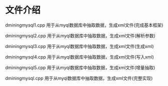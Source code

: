 # 文件介绍

dminingmysql1.cpp 用于从myql数据库中抽取数据，生成xml文件(完成基本框架)

dminingmysql2.cpp 用于从myql数据库中抽取数据，生成xml文件(解析参数)

dminingmysql3.cpp 用于从myql数据库中抽取数据，生成xml文件(生成xml)

dminingmysql4.cpp 用于从myql数据库中抽取数据，生成xml文件(写入xml)

dminingmysql5.cpp 用于从myql数据库中抽取数据，生成xml文件(增量抽取)

dminingmysql.cpp 用于从myql数据库中抽取数据，生成xml文件(完整实现)

